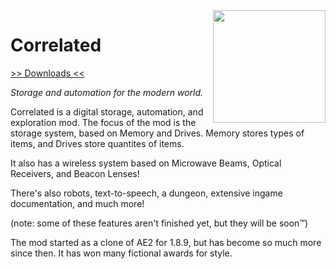 <img src="https://rawgit.com/elytra/Correlated/1.11.2/doc/emblem.svg" align="right" width="180px"/>

# Correlated
[>> Downloads <<](https://github.com/elytra/FruitPhone/releases)

*Storage and automation for the modern world.*

Correlated is a digital storage, automation, and exploration mod. The focus
of the mod is the storage system, based on Memory and Drives. Memory stores
types of items, and Drives store quantites of items.

It also has a wireless system based on Microwave Beams, Optical Receivers, and
Beacon Lenses!

There's also robots, text-to-speech, a dungeon, extensive ingame documentation,
and much more!

(note: some of these features aren't finished yet, but they will be soon™)

The mod started as a clone of AE2 for 1.8.9, but has become so much more since
then. It has won many fictional awards for style.
